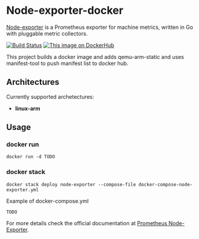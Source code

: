 Node-exporter-docker
================
[Node-exporter](https://github.com/prometheus/node_exporter) is a Prometheus exporter for machine metrics, written in Go with pluggable metric collectors.

[![Build Status](https://travis-ci.org/RaymondMouthaan/node-exporter-docker.svg?branch=master)](https://travis-ci.org/RaymondMouthaan/node-exporter-docker)
[![This image on DockerHub](https://img.shields.io/docker/pulls/raymondmm/node-exporter.svg)](https://hub.docker.com/r/raymondmm/node-exporter/)

This project builds a docker image and adds qemu-arm-static and uses manifest-tool to push manifest list to docker hub.

## Architectures
Currently supported archetectures:
- **linux-arm**

## Usage
### docker run
```
docker run -d TODO
```

### docker stack

```
docker stack deploy node-exporter --compose-file docker-compose-node-exporter.yml
```

Example of docker-compose.yml

```
TODO
```

For more details check the official documentation at [Prometheus Node-Exporter](https://github.com/prometheus/node_exporter).
